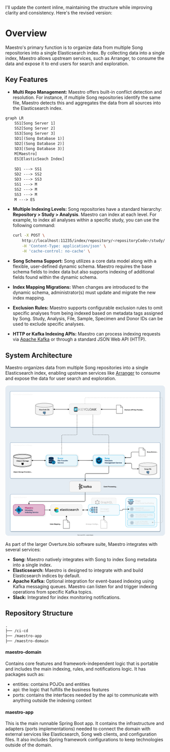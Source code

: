 I'll update the content inline, maintaining the structure while improving clarity and consistency. Here's the revised version:

# Overview

Maestro's primary function is to organize data from multiple Song repositories into a single Elasticsearch index. By collecting data into a single index, Maestro allows upstream services, such as Arranger, to consume the data and expose it to end users for search and exploration.

## Key Features

- **Multi Repo Management:** Maestro offers built-in conflict detection and resolution. For instance, if multiple Song repositories identify the same file, Maestro detects this and aggregates the data from all sources into the Elasticsearch index.

```mermaid
graph LR
    SS1[Song Server 1]
    SS2[Song Server 2]
    SS3[Song Server 3]
    SD1[(Song Database 1)]
    SD2[(Song Database 2)]
    SD3[(Song Database 3)]
    M[Maestro]
    ES[ElasticSeach Index]

    SD1 ---> SS1
    SD2 ---> SS2
    SD3 ---> SS3
    SS1 ---> M
    SS2 ---> M
    SS3 ---> M
    M ---> ES
```

- **Multiple Indexing Levels:** Song repositories have a standard hierarchy: **Repository > Study > Analysis**. Maestro can index at each level. For example, to index all analyses within a specific study, you can use the following command:

    ```bash
    curl -X POST \
        http://localhost:11235/index/repository/<repositoryCode>/study/<studyId> \
        -H 'Content-Type: application/json' \
        -H 'cache-control: no-cache' \
    ```

- **Song Schema Support:** Song utilizes a core data model along with a flexible, user-defined dynamic schema. Maestro requires the base schema fields to index data but also supports indexing of additional fields found within the dynamic schema.
 
- **Index Mapping Migrations:** When changes are introduced to the dynamic schema, administrator(s) must update and migrate the new index mapping.

- **Exclusion Rules:** Maestro supports configurable exclusion rules to omit specific analyses from being indexed based on metadata tags assigned by Song. Study, Analysis, File, Sample, Specimen and Donor IDs can be used to exclude specific analyses.

- **HTTP or Kafka Indexing APIs:** Maestro can process indexing requests via <a href="https://kafka.apache.org/" target="_blank" rel="noopener noreferrer">Apache Kafka</a> or through a standard JSON Web API (HTTP).

## System Architecture

Maestro organizes data from multiple Song repositories into a single Elasticsearch index, enabling upstream services like <a href="/documentation/arranger" target="_blank" rel="noopener noreferrer">Arranger</a> to consume and expose the data for user search and exploration.

![Maestro Arch](./assets/maestroDev.svg 'Maestro Architecture Diagram')

As part of the larger Overture.bio software suite, Maestro integrates with several services:

* **Song:** Maestro natively integrates with Song to index Song metadata into a single index.
* **Elasticsearch:** Maestro is designed to integrate with and build Elasticsearch indices by default.
* **Apache Kafka:** Optional integration for event-based indexing using Kafka messaging queues. Maestro can listen for and trigger indexing operations from specific Kafka topics.
* **Slack:** Integrated for index monitoring notifications.

## Repository Structure

```
.
├── /ci-cd
├── /maestro-app
├── /maestro-domain
```

#### maestro-domain

Contains core features and framework-independent logic that is portable and includes the main indexing, rules, and notifications logic. It has packages such as:
- entities: contains POJOs and entities
- api: the logic that fulfills the business features
- ports: contains the interfaces needed by the api to communicate with anything outside the indexing context

#### maestro-app

This is the main runnable Spring Boot app. It contains the infrastructure and adapters (ports implementations) needed to connect the domain with external services like Elasticsearch, Song web clients, and configuration files. It also includes Spring framework configurations to keep technologies outside of the domain.
